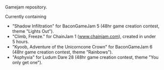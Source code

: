 Gamejam repository. 

Currently containing 
* "Shadow Infiltration" for BaconGameJam 5 (48hr game creation contest, theme "Lights Out").
* "Climb, Freeze." for ChainJam 1 (www.chainjam.com), created in under 5 hours.
* "Kyoob, Adventure of the Unicorncone Crown" for BaconGameJam 6 (48hr game creation contest, theme "Rainbows").
* "Asphyxia" for Ludum Dare 28 (48hr game creation contest, theme "You only get one").
